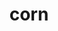 ---
category: 4-letters
denotation: null
name: corn
reference_link: https://www.etymonline.com/word/corn
root_language: null
root_name: null
title: corn
type: free
word_sums:
- respelling: corn
  sum: 'Corn + '
---